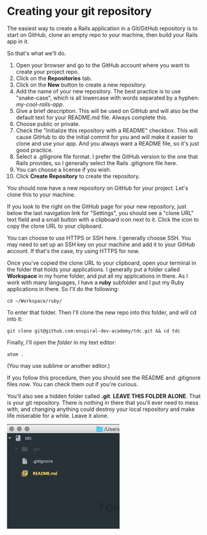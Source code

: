 # Creating your git repository

The easiest way to create a Rails application in a Git/GitHub repository is to start on GitHub, clone an empty repo to your machine, then build your Rails app in it.

So that's what we'll do.

  1. Open your browser and go to the GitHub account where you want to create your project repo.
  2. Click on the **Repositories** tab.
  3. Click on the **New** button to create a new repository.
  4. Add the name of your new repository. The best practice is to use "snake-case", which is all lowercase with words separated by a hyphen: *my-cool-rails-app*.
  5. Give a brief description. This will be used on GitHub and will also be the default text for your README.md file. Always complete this.
  6. Choose public or private.
  7. Check the "Initialize this repository with a README" checkbox. This will cause GitHub to do the initial commit for you and will make it easier to clone and use your app. And you always want a README file, so it's just good practice.
  8. Select a .gitignore file format. I prefer the GitHub version to the one that Rails provides, so I generally select the Rails .gitignore file here.
  9. You can choose a license if you wish.
  10. Click **Create Repository** to create the repository.

  You should now have a new repository on GitHub for your project. Let's clone this to your machine.

  If you look to the right on the GitHub page for your new repository, just below the last navigation link for "Settings", you should see a "clone URL" text field and a small button with a clipboard icon next to it. Click the icon to copy the clone URL to your clipboard.

  You can choose to use HTTPS or SSH here. I generally choose SSH. You may need to set up an SSH key on your machine and add it to your GitHub account. If that's the case, try using HTTPS for now.

  Once you've copied the clone URL to your clipboard, open your terminal in the folder that holds your applications. I generally put a folder called **Workspace** in my home folder, and put all my applications in there. As I work with many languages, I have a **ruby** subfolder and I put my Ruby applications in there. So I'll do the following:

  ```
  cd ~/Workspace/ruby/
  ```

  To enter that folder. Then I'll clone the new repo into this folder, and will cd into it:

  ```
  git clone git@github.com:enspiral-dev-academy/tdc.git && cd tdc
  ```

  Finally, I'll open the *folder* in my text editor:

  ```
  atom .
  ```

  (You may use sublime or another editor.)

  If you follow this procedure, then you should see the README and .gitignore files now. You can check them out if you're curious.

  You'll also see a hidden folder called **.git**. **LEAVE THIS FOLDER ALONE**. That is your git repository. There is nothing in there that you'll ever need to mess with, and changing anything could destroy your local repository and make life miserable for a while. Leave it alone.

  ![New repository open in Atom](/images/new-repo.png)
